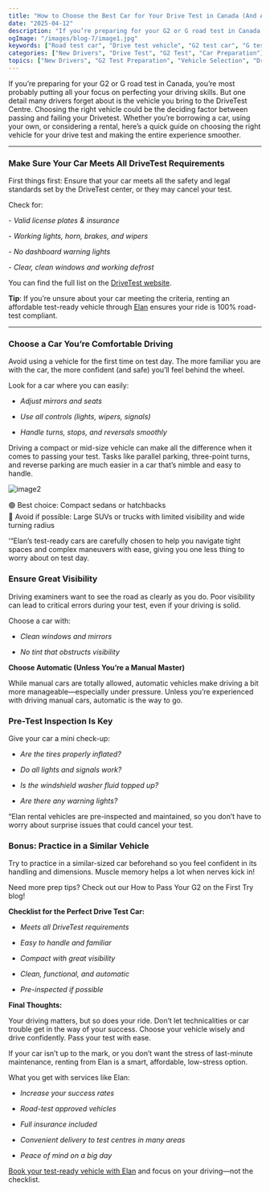```yaml
---
title: "How to Choose the Best Car for Your Drive Test in Canada (And Actually Pass!)"
date: "2025-04-12"
description: "If you’re preparing for your G2 or G road test in Canada, you’re most probably putting all your focus on perfecting your driving skills. But one detail many drivers forget about is the vehicle you bring to the DriveTest Centre. Choosing the right vehicle could be the deciding factor between passing and failing your Drivetest. Whether you’re borrowing a car, using your own, or considering a rental, here’s a quick guide on choosing the right vehicle for your drive test and making the entire experience smoother."
ogImage: "/images/blog-7/image1.jpg"
keywords: ["Road test car", "Drive test vehicle", "G2 test car", "G test rental", "DriveTest requirements", "Test day vehicle", "Driving exam car", "Vehicle checklist", "Test-ready car", "Car visibility", "Best car for G2 road test in Canada", "What vehicle to use for driving test", "How to choose a car for DriveTest Ontario", "Renting a car for G2 road test", "Vehicle requirements for Canadian driving test", "G test car requirements Ontario", "Drive test centre vehicle inspection checklist", "Automatic vs manual for driving test", "Compact cars for easier parallel parking test", "Car visibility requirements for road test"]
categories: ["New Drivers", "Drive Test", "G2 Test", "Car Preparation"]
topics: ["New Drivers", "G2 Test Preparation", "Vehicle Selection", "Drive Test Tips"]
---
```



If you’re preparing for your G2 or G road test in Canada, you’re most probably putting all your focus on perfecting your driving skills. But one detail many drivers forget about is the vehicle you bring to the DriveTest Centre. Choosing the right vehicle could be the deciding factor between passing and failing your Drivetest. Whether you’re borrowing a car, using your own, or considering a rental, here’s a quick guide on choosing the right vehicle for your drive test and making the entire experience smoother.

---

### **Make Sure Your Car Meets All DriveTest Requirements**

First things first: Ensure that your car meets all the safety and legal standards set by the DriveTest center, or they may cancel your test.

Check for:

\- *Valid license plates & insurance*

*\- Working lights, horn, brakes, and wipers*

*\- No dashboard warning lights*

*\- Clear, clean windows and working defrost*

You can find the full list on the [DriveTest website](https://drivetest.ca).

**Tip**: If you’re unsure about your car meeting the criteria, renting an affordable test-ready vehicle through [Elan](https://blog.elandrivetestrental.ca/) ensures your ride is 100% road-test compliant. 

---

### **Choose a Car You’re Comfortable Driving**

Avoid using a vehicle for the first time on test day. The more familiar you are with the car, the more confident (and safe) you’ll feel behind the wheel.

Look for a car where you can easily:

* *Adjust mirrors and seats*  

* *Use all controls (lights, wipers, signals)*

* *Handle turns, stops, and reversals smoothly*

Driving a compact or mid-size vehicle can make all the difference when it comes to passing your test. Tasks like parallel parking, three-point turns, and reverse parking are much easier in a car that’s nimble and easy to handle.

![image2](https://images.unsplash.com/photo-1638133242423-4336cfdfd78e?q=80&w=1332&auto=format&fit=crop&ixlib=rb-4.0.3&ixid=M3wxMjA3fDB8MHxwaG90by1wYWdlfHx8fGVufDB8fHx8fA%3D%3D)

🟢 Best choice: Compact sedans or hatchbacks  
🔴 Avoid if possible: Large SUVs or trucks with limited visibility and wide turning radius

‘“Elan’s test-ready cars are carefully chosen to help you navigate tight spaces and complex maneuvers with ease, giving you one less thing to worry about on test day.

### **Ensure Great Visibility**

Driving examiners want to see the road as clearly as you do. Poor visibility can lead to critical errors during your test, even if your driving is solid.

 Choose a car with:

* *Clean windows and mirrors*

* *No tint that obstructs visibility*

**Choose Automatic (Unless You’re a Manual Master)**

While manual cars are totally allowed, automatic vehicles make driving a bit more manageable—especially under pressure. Unless you’re experienced with driving manual cars, automatic is the way to go.

### **Pre-Test Inspection Is Key**

Give your car a mini check-up:

* *Are the tires properly inflated?*

* *Do all lights and signals work?*

* *Is the windshield washer fluid topped up?*

* *Are there any warning lights?*

“Elan rental vehicles are pre-inspected and maintained, so you don’t have to worry about surprise issues that could cancel your test.

### 

### **Bonus: Practice in a Similar Vehicle**

Try to practice in a similar-sized car beforehand so you feel confident in its handling and dimensions. Muscle memory helps a lot when nerves kick in\!

Need more prep tips? Check out our How to Pass Your G2 on the First Try blog\!

**Checklist for the Perfect Drive Test Car:**

* *Meets all DriveTest requirements*

* *Easy to handle and familiar*

* *Compact with great visibility*

* *Clean, functional, and automatic*

* *Pre-inspected if possible*

**Final Thoughts:**

Your driving matters, but so does your ride. Don’t let technicalities or car trouble get in the way of your success. Choose your vehicle wisely and drive confidently. Pass your test with ease.

If your car isn’t up to the mark, or you don’t want the stress of last-minute maintenance, renting from Elan is a smart, affordable, low-stress option.

What you get with services like Elan:

* *Increase your success rates*

* *Road-test approved vehicles*

* *Full insurance included*

* *Convenient delivery to test centres in many areas*

* *Peace of mind on a big day*                                                

[Book your test-ready vehicle with Elan](https://blog.elandrivetestrental.ca/) and focus on your driving—not the checklist. 